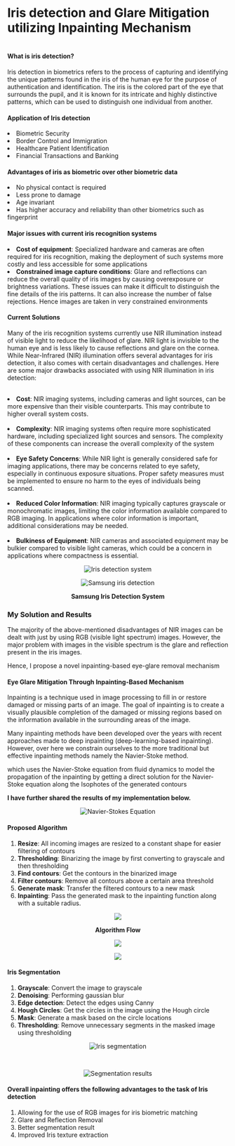 <h1>Iris detection and Glare Mitigation utilizing Inpainting Mechanism<h1>
  
<h4>What is iris detection?</h4>
<p>Iris detection in biometrics refers to the process of capturing and identifying the unique 
patterns found in the iris of the human eye for the purpose of authentication and 
identification. The iris is the colored part of the eye that surrounds the pupil, and it is known 
for its intricate and highly distinctive patterns, which can be used to distinguish one 
individual from another.</p>

<h4>Application of Iris detection</h4>
<li> Biometric Security</li>
<li> Border Control and Immigration</li>
<li> Healthcare Patient Identification</li>
<li> Financial Transactions and Banking</li>

<h4>Advantages of iris as biometric over other biometric data</h4>
<li> No physical contact is required</li>
<li> Less prone to damage</li>
<li> Age invariant</li>
<li> Has higher accuracy and reliability than other biometrics such as fingerprint</li>

<h4>Major issues with current iris recognition systems</h4>
<li><b>Cost of equipment</b>: Specialized hardware and cameras are often required for iris 
recognition, making the deployment of such systems more costly and less accessible for 
some applications</li>
<li><b>Constrained image capture conditions</b>: Glare and reflections can reduce the overall 
quality of iris images by causing overexposure or brightness variations. These issues can 
make it difficult to distinguish the fine details of the iris patterns. It can also increase the 
number of false rejections. Hence images are taken in very constrained environments
</li>

<h4>Current Solutions</h4>
<p>
  Many of the iris recognition systems currently use NIR illumination instead of visible light to 
reduce the likelihood of glare. NIR light is invisible to the human eye and is less likely to 
cause reflections and glare on the cornea.
While Near-Infrared (NIR) illumination offers several advantages for iris detection, it also 
comes with certain disadvantages and challenges. Here are some major drawbacks 
associated with using NIR illumination in iris detection:
</p>
<br>
<li><b>Cost</b>: NIR imaging systems, including cameras and light sources, can be more 
expensive than their visible counterparts. This may contribute to higher overall 
system costs.
</li>
<br>
<li><b>Complexity</b>: NIR imaging systems often require more sophisticated hardware, 
including specialized light sources and sensors. The complexity of these components 
can increase the overall complexity of the system</li>
<br>
<li><b>Eye Safety Concerns</b>: While NIR light is generally considered safe for imaging 
applications, there may be concerns related to eye safety, especially in continuous 
exposure situations. Proper safety measures must be implemented to ensure no 
harm to the eyes of individuals being scanned.</li>
<br>
<li><b>Reduced Color Information</b>: NIR imaging typically captures grayscale or 
monochromatic images, limiting the color information available compared to RGB 
imaging. In applications where color information is important, additional 
considerations may be needed.</li>
<br>
<li><b>Bulkiness of Equipment</b>: NIR cameras and associated equipment may be bulkier 
compared to visible light cameras, which could be a concern in applications where 
compactness is essential.</li>

<p align="center"><img src="Photos/Screenshot 2023-12-15 052517.png" alt="Iris detection system"></p>
<p align="center"><img src="Photos/Screenshot 2023-12-15 053133.png" alt="Samsung iris detection"></p>
<p align="center"><b>Samsung Iris Detection System</b></p>

<H3>My Solution and Results</H3>
<p>The majority of the above-mentioned disadvantages of NIR images can be dealt with just by 
using RGB (visible light spectrum) images. However, the major problem with images in the 
visible spectrum is the glare and reflection present in the iris images.</p>
<p>Hence, I propose a novel inpainting-based eye-glare removal mechanism</p>

<h4>Eye Glare Mitigation Through Inpainting-Based Mechanism</h4>
<p>Inpainting is a technique used in image processing to fill in or restore damaged or missing 
parts of an image. The goal of inpainting is to create a visually plausible completion of the 
damaged or missing regions based on the information available in the surrounding areas of 
the image.</p>

<p>Many inpainting methods have been developed over the years with recent approaches 
made to deep inpainting (deep-learning-based inpainting). However, over here we constrain
ourselves to the more traditional but effective inpainting methods namely the Navier-Stoke 
method.</p>

<p>which uses the Navier-Stoke equation from fluid dynamics to model the propagation of the 
inpainting by getting a direct solution for the Navier-Stoke equation along the Isophotes of 
the generated contours
</p>
<b>I have further shared the results of my implementation below.</b>

<p align="center"><img src="Photos/Screenshot 2023-12-15 053932.png" alt="Navier-Stokes Equation"></p>

<h4>Proposed Algorithm</h4>
<ol>
  <li><b>Resize</b>: All incoming images are resized to a constant shape for easier filtering of 
contours</li>
  <li><b>Thresholding</b>: Binarizing the image by first converting to grayscale and then 
thresholding</li>
  <li><b>Find contours</b>: Get the contours in the binarized image</li>
  <li><b>Filter contours</b>: Remove all contours above a certain area threshold</li>
  <li><b>Generate mask</b>: Transfer the filtered contours to a new mask</li>
  <li><b>Inpainting</b>: Pass the generated mask to the inpainting function along with a suitable 
radius.</li>
</ol>

<p align="center"><img src="Photos/Screenshot 2023-11-11 003306.png" alt"Inpainting Glare Removal Mechanism"></p>
<p align="center"><b>Algorithm Flow</b></p>

<p align="center"><img src="Photos/Screenshot 2023-12-15 054754.png" alt"Results"></p>
<p align="center"><img src="Photos/Screenshot 2023-12-15 054858.png" alt"Results"></p>

<h4>Iris Segmentation</h4>
<ol>
  <li><b>Grayscale</b>: Convert the image to grayscale</li>
  <li><b>Denoising</b>: Performing gaussian blur</li>
  <li><b>Edge detection</b>: Detect the edges using Canny</li>
  <li><b>Hough Circles</b>: Get the circles in the image using the Hough circle</li>
  <li><b>Mask</b>: Generate a mask based on the circle locations</li>
  <li><b>Thresholding</b>: Remove unnecessary segments in the masked image using 
thresholding</li>
</ol>

<p align="center"><img src="Photos/Screenshot 2023-12-15 054933.png" alt="Iris segmentation"></p>
<br>
<p align="center"><img src="Photos/Screenshot 2023-12-15 054957.png" alt="Segmentation results"></p>

<h4>Overall inpainting offers the following advantages to the task of Iris detection</h4>

<ol>
  <li> Allowing for the use of RGB images for iris biometric matching</li>
  <li> Glare and Reflection Removal</li>
  <li> Better segmentation result </li>
  <li> Improved Iris texture extraction</li>
</ol>
